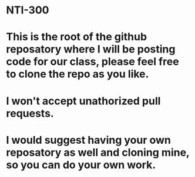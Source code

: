 # NTI-300
# This is the root of the github reposatory where I will be posting code for our class, please feel free to clone the repo as you like.
# I won't accept unathorized pull requests.
# I would suggest having your own reposatory as well and cloning mine, so you can do your own work.

